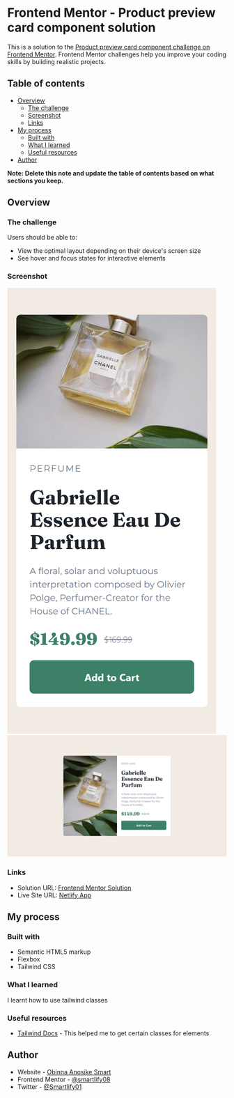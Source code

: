 # Frontend Mentor - Product preview card component solution

This is a solution to the [Product preview card component challenge on Frontend Mentor](https://www.frontendmentor.io/challenges/product-preview-card-component-GO7UmttRfa). Frontend Mentor challenges help you improve your coding skills by building realistic projects.

## Table of contents

- [Overview](#overview)
  - [The challenge](#the-challenge)
  - [Screenshot](#screenshot)
  - [Links](#links)
- [My process](#my-process)
  - [Built with](#built-with)
  - [What I learned](#what-i-learned)
  - [Useful resources](#useful-resources)
- [Author](#author)

**Note: Delete this note and update the table of contents based on what sections you keep.**

## Overview

### The challenge

Users should be able to:

- View the optimal layout depending on their device's screen size
- See hover and focus states for interactive elements

### Screenshot

![](./screenshots/Mobile_view.png)
![](./screenshots/Desktop_view.png)

### Links

- Solution URL: [Frontend Mentor Solution](https://www.frontendmentor.io/solutions/responsive-product-preview-site-using-tailwind-css-PN9zruLNoO)
- Live Site URL: [Netlify App](https://product-preview-card-smartlify.netlify.app/)

## My process

### Built with

- Semantic HTML5 markup
- Flexbox
- Tailwind CSS

### What I learned

I learnt how to use tailwind classes

### Useful resources

- [Tailwind Docs](https://tailwindcss.com/docs/) - This helped me to get certain classes for elements

## Author

- Website - [Obinna Anosike Smart](https://portfolio-web-smartlify.netlify.app)
- Frontend Mentor - [@smartlify08](https://www.frontendmentor.io/profile/smartlify08)
- Twitter - [@Smartlify01](https://www.twitter.com/Smartlify01)

